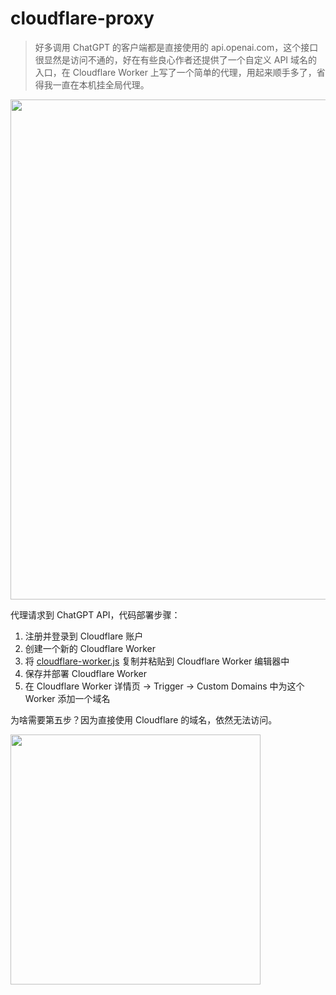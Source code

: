 # cloudflare-proxy

> 好多调用 ChatGPT 的客户端都是直接使用的 api.openai.com，这个接口很显然是访问不通的，好在有些良心作者还提供了一个自定义 API 域名的入口，在 Cloudflare Worker 上写了一个简单的代理，用起来顺手多了，省得我一直在本机挂全局代理。

<img src="https://user-images.githubusercontent.com/2698003/229402093-8e4f55e8-95e5-4adc-92dd-2fb6bfacce42.png" width="800" />


代理请求到 ChatGPT API，代码部署步骤：

1. 注册并登录到 Cloudflare 账户
2. 创建一个新的 Cloudflare Worker
3. 将 [cloudflare-worker.js](./cloudflare-worker.js) 复制并粘贴到 Cloudflare Worker 编辑器中
4. 保存并部署 Cloudflare Worker
5. 在 Cloudflare Worker 详情页 -> Trigger -> Custom Domains 中为这个 Worker 添加一个域名

为啥需要第五步？因为直接使用 Cloudflare 的域名，依然无法访问。

<img src="https://user-images.githubusercontent.com/2698003/229402115-f7463a82-dd03-45e1-820c-1ab29acf1048.png" width="400" />


